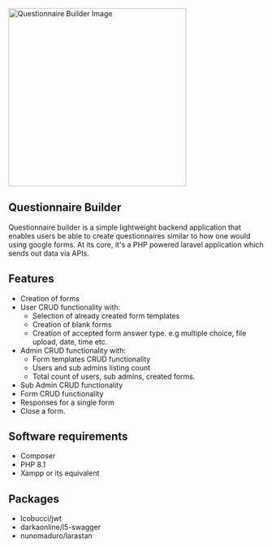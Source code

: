 <p text-align="center"><a href="https://laravel.com" target="_blank"><img alt="Questionnaire Builder Image" src="https://res.cloudinary.com/xxsavage/image/upload/v1645896979/Logo-Design-Questionnaire-Facebook-remdovebg-preview.png" width="350"></a></p>

## Questionnaire Builder

Questionnaire builder is a simple lightweight backend application that enables users be able to create questionnaires
similar to how one would using google forms. At its core, it's a PHP powered laravel application which sends out data
via APIs.

## Features

- Creation of forms
- User CRUD functionality with:
  - Selection of already created form templates
  - Creation of blank forms
  - Creation of accepted form answer type. e.g multiple choice, file upload, date, time etc.
- Admin CRUD functionality with:
  - Form templates CRUD functionality
  - Users and sub admins listing count
  - Total count of users, sub admins, created forms.
- Sub Admin CRUD functionality
- Form CRUD functionality
- Responses for a single form
- Close a form.

## Software requirements

- Composer
- PHP 8.1
- Xampp or its equivalent

## Packages

- lcobucci/jwt
- darkaonline/l5-swagger
- nunomaduro/larastan




